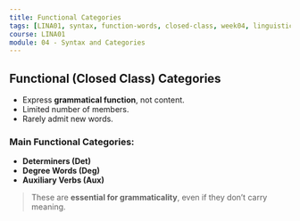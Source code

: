 ```yaml
---
title: Functional Categories
tags: [LINA01, syntax, function-words, closed-class, week04, linguistics]
course: LINA01
module: 04 - Syntax and Categories
---
```


## Functional (Closed Class) Categories

- Express **grammatical function**, not content.
- Limited number of members.
- Rarely admit new words.

### Main Functional Categories:

- **Determiners (Det)**
- **Degree Words (Deg)**
- **Auxiliary Verbs (Aux)**

> These are **essential for grammaticality**, even if they don’t carry meaning.
